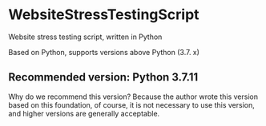 # WebsiteStressTestingScript

Website stress testing script, written in Python

Based on Python, supports versions above Python (3.7. x)

## Recommended version: Python 3.7.11

Why do we recommend this version? Because the author wrote this version based on this foundation, of course, it is not necessary to use this version, and higher versions are generally acceptable.

